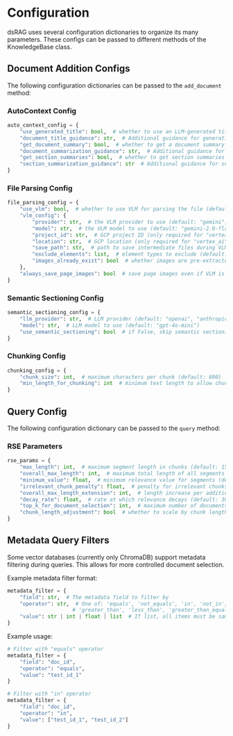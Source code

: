 # Configuration

dsRAG uses several configuration dictionaries to organize its many parameters. These configs can be passed to different methods of the KnowledgeBase class.

## Document Addition Configs

The following configuration dictionaries can be passed to the `add_document` method:

### AutoContext Config

```python
auto_context_config = {
    "use_generated_title": bool,  # whether to use an LLM-generated title if no title is provided (default: True)
    "document_title_guidance": str,  # Additional guidance for generating the document title (default: "")
    "get_document_summary": bool,  # whether to get a document summary (default: True)
    "document_summarization_guidance": str,  # Additional guidance for summarizing the document (default: "")
    "get_section_summaries": bool,  # whether to get section summaries (default: False)
    "section_summarization_guidance": str  # Additional guidance for summarizing the sections (default: "")
}
```

### File Parsing Config

```python
file_parsing_config = {
    "use_vlm": bool,  # whether to use VLM for parsing the file (default: False)
    "vlm_config": {
        "provider": str,  # the VLM provider to use (default: "gemini", "vertex_ai" is also supported)
        "model": str,  # the VLM model to use (default: "gemini-2.0-flash")
        "project_id": str,  # GCP project ID (only required for "vertex_ai")
        "location": str,  # GCP location (only required for "vertex_ai")
        "save_path": str,  # path to save intermediate files during VLM processing
        "exclude_elements": list,  # element types to exclude (default: ["Header", "Footer"])
        "images_already_exist": bool  # whether images are pre-extracted (default: False)
    },
    "always_save_page_images": bool  # save page images even if VLM is not used (default: False)
}
```

### Semantic Sectioning Config

```python
semantic_sectioning_config = {
    "llm_provider": str,  # LLM provider (default: "openai", "anthropic" and "gemini" are also supported)
    "model": str,  # LLM model to use (default: "gpt-4o-mini")
    "use_semantic_sectioning": bool  # if False, skip semantic sectioning (default: True)
}
```

### Chunking Config

```python
chunking_config = {
    "chunk_size": int,  # maximum characters per chunk (default: 800)
    "min_length_for_chunking": int  # minimum text length to allow chunking (default: 2000)
}
```

## Query Config

The following configuration dictionary can be passed to the `query` method:

### RSE Parameters

```python
rse_params = {
    "max_length": int,  # maximum segment length in chunks (default: 15)
    "overall_max_length": int,  # maximum total length of all segments (default: 30)
    "minimum_value": float,  # minimum relevance value for segments (default: 0.5)
    "irrelevant_chunk_penalty": float,  # penalty for irrelevant chunks (0-1) (default: 0.18)
    "overall_max_length_extension": int,  # length increase per additional query (default: 5)
    "decay_rate": float,  # rate at which relevance decays (default: 30)
    "top_k_for_document_selection": int,  # maximum number of documents to consider (default: 10)
    "chunk_length_adjustment": bool  # whether to scale by chunk length (default: True)
}
```

## Metadata Query Filters

Some vector databases (currently only ChromaDB) support metadata filtering during queries. This allows for more controlled document selection.

Example metadata filter format:
```python
metadata_filter = {
    "field": str,  # The metadata field to filter by
    "operator": str,  # One of: 'equals', 'not_equals', 'in', 'not_in', 
                     # 'greater_than', 'less_than', 'greater_than_equals', 'less_than_equals'
    "value": str | int | float | list  # If list, all items must be same type
}
```

Example usage:
```python
# Filter with "equals" operator
metadata_filter = {
    "field": "doc_id",
    "operator": "equals",
    "value": "test_id_1"
}

# Filter with "in" operator
metadata_filter = {
    "field": "doc_id",
    "operator": "in",
    "value": ["test_id_1", "test_id_2"]
}
```